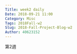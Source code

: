 ```yaml
---
Title: week2 daily
Date: 2018-09-21 11:00
Category: Misc
Tags: 2018Fall-w2
Slug: 2018-Fall-Project-Blog-w2
Author: 40623152
---
```


第2週